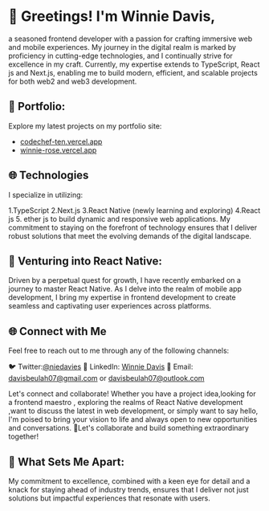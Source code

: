 
# 👋 Greetings! I'm Winnie Davis,
a seasoned frontend developer with a passion for crafting immersive web and mobile experiences. My journey in the digital realm is marked by proficiency in cutting-edge technologies, and I continually strive for excellence in my craft. Currently, my expertise extends to TypeScript, React js and Next.js, enabling me to build modern, efficient, and scalable projects for both web2 and web3 development.

## 💼 Portfolio:
Explore my latest projects on my portfolio site:

- [codechef-ten.vercel.app](https://codechef-ten.vercel.app)
- [winnie-rose.vercel.app](https://winnie-rose.vercel.app)

## 🌐 Technologies
I specialize in utilizing:

1.TypeScript
2.Next.js
3.React Native (newly learning and exploring)
4.React js
5. ether js
to build dynamic and responsive web applications. My commitment to staying on the forefront of technology ensures that I deliver robust solutions that meet the evolving demands of the digital landscape.

## 📱 Venturing into React Native:
Driven by a perpetual quest for growth, I have recently embarked on a journey to master React Native. As I delve into the realm of mobile app development, I bring my expertise in frontend development to create seamless and captivating user experiences across platforms.

## 🌐 Connect with Me
Feel free to reach out to me through any of the following channels:

🐦 Twitter:[@niedavies](https://twitter.com/niedavies)
🔗 LinkedIn: [Winnie Davis](https://www.linkedin.com/in/winnie-davis-1aa069246/) 
📧 Email: davisbeulah07@gmail.com or davisbeulah07@outlook.com

Let's connect and collaborate! Whether you have a project idea,looking for a frontend maestro , exploring the realms of React Native development ,want to discuss the latest in web development, or simply want to say hello, I'm poised to bring your vision to life and always open to new opportunities and conversations. 🌟Let's collaborate and build something extraordinary together!

## 🌟 What Sets Me Apart:
My commitment to excellence, combined with a keen eye for detail and a knack for staying ahead of industry trends, ensures that I deliver not just solutions but impactful experiences that resonate with users.




